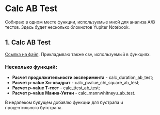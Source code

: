 # Calc AB Test
Собираю в одном месте функции, используемые мной для анализа A/B тестов.
Здесь будет несколько блокнотов Yupiter Notebook.
## 1. Calc AB Test
[Ссылка на файл](https://github.com/a-efimov/Calc-AB-Test/blob/main/Calc%20AB%20Test.ipynb). Прикладываю также csv, используемый в функциях.
### Несколько функций:
- **Расчет продолжительности эксперимента** - calc_duration_ab_test;
- **Расчет p-value Хи-квадрат** - calc_pvalue_chi_square_ab_test;
- **Расчет p-value Т-тест** - calc_ttest_ab_test;
- **Расчет p-value Манна-Уитни** - calc_mannwhitneyu_ab_test.

В недалеком будущем добавлю функции для бустрапа и процентильного бутстрапа.
